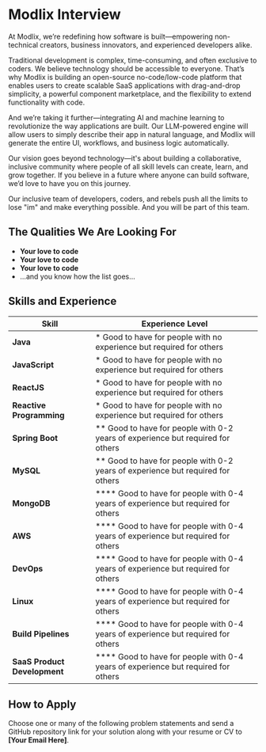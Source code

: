 # Modlix Interview

At Modlix, we’re redefining how software is built—empowering non-technical creators, business innovators, and experienced developers alike.  

Traditional development is complex, time-consuming, and often exclusive to coders. We believe technology should be accessible to everyone. That’s why Modlix is building an open-source no-code/low-code platform that enables users to create scalable SaaS applications with drag-and-drop simplicity, a powerful component marketplace, and the flexibility to extend functionality with code.  

And we’re taking it further—integrating AI and machine learning to revolutionize the way applications are built. Our LLM-powered engine will allow users to simply describe their app in natural language, and Modlix will generate the entire UI, workflows, and business logic automatically.  

Our vision goes beyond technology—it's about building a collaborative, inclusive community where people of all skill levels can create, learn, and grow together. If you believe in a future where anyone can build software, we’d love to have you on this journey.  

Our inclusive team of developers, coders, and rebels push all the limits to lose "im" and make everything possible. And you will be part of this team.  

## The Qualities We Are Looking For

- **Your love to code**  
- **Your love to code**  
- **Your love to code**  
- ...and you know how the list goes...  

## Skills and Experience

| Skill | Experience Level |
|-------|----------------|
| **Java** | * Good to have for people with no experience but required for others |
| **JavaScript** | * Good to have for people with no experience but required for others |
| **ReactJS** | * Good to have for people with no experience but required for others |
| **Reactive Programming** | * Good to have for people with no experience but required for others |
| **Spring Boot** | ** Good to have for people with 0-2 years of experience but required for others |
| **MySQL** | ** Good to have for people with 0-2 years of experience but required for others |
| **MongoDB** | **** Good to have for people with 0-4 years of experience but required for others |
| **AWS** | **** Good to have for people with 0-4 years of experience but required for others |
| **DevOps** | **** Good to have for people with 0-4 years of experience but required for others |
| **Linux** | **** Good to have for people with 0-4 years of experience but required for others |
| **Build Pipelines** | **** Good to have for people with 0-4 years of experience but required for others |
| **SaaS Product Development** | **** Good to have for people with 0-4 years of experience but required for others |

## How to Apply

Choose one or many of the following problem statements and send a GitHub repository link for your solution along with your resume or CV to **[Your Email Here]**.

